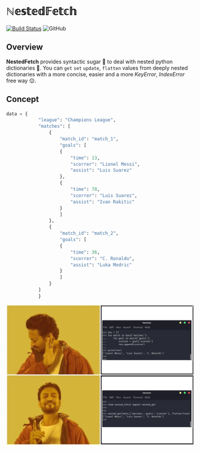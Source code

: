 # ℕ𝕖𝕤𝕥𝕖𝕕𝔽𝕖𝕥𝕔𝕙
[![Build Status](https://travis-ci.org/saintlyzero/NestedFetch.svg?branch=master)](https://travis-ci.org/saintlyzero/NestedFetch)  ![GitHub](https://img.shields.io/github/license/saintlyzero/NestedFetch?color=light%20green)

## Overview
**NestedFetch** provides syntactic sugar 🍬 to deal with nested python dictionaries 🐍.
You can `get` `set` `update`, `flatten`  values from deeply nested dictionaries with a more concise, easier and a more *KeyError*, *IndexError* free way 😌.  

## Concept

```python
data = {
            "league": "Champions League",
            "matches": [
                {
                    "match_id": "match_1",
                    "goals": [
                    {
                        "time": 13,
                        "scorrer": "Lionel Messi",
                        "assist": "Luis Suarez"
                    },
                    {
                        "time": 78,
                        "scorrer": "Luis Suarez",
                        "assist": "Ivan Rakitic"
                    }
                    ]
                },
                {
                    "match_id": "match_2",
                    "goals": [
                    {
                        "time": 36,
                        "scorrer": "C. Ronaldo",
                        "assist": "Luka Modric"
                    }
                    ]
                }
            ]
            }
```

<center>
<img src="asset/NestedFetchConcept.jpg" alt="Nested Fetch Illustration" width="800" align="center"/>
</center>


